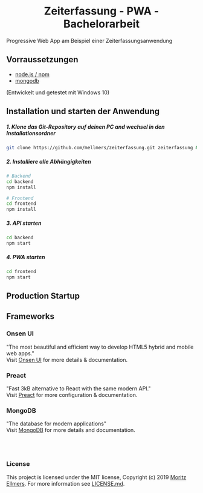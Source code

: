 <h1 style="text-align:center">Zeiterfassung - PWA - Bachelorarbeit</h1>

Progressive Web App am Beispiel einer Zeiterfassungsanwendung

## Vorraussetzungen
* [node.js / npm](https://nodejs.org/en/)
* [mongodb](https://www.mongodb.com/)

(Entwickelt und getestet mit Windows 10)

## Installation und starten der Anwendung

##### 1. Klone das Git-Repository auf deinen PC and wechsel in den Installationsordner
```bash
git clone https://github.com/mellmers/zeiterfassung.git zeiterfassung && cd zeiterfassung
```
  
##### 2. Installiere alle Abhängigkeiten
```bash
# Backend
cd backend
npm install

# Frontend
cd frontend
npm install
```

##### 3. API starten
```bash
cd backend
npm start
```

##### 4. PWA starten
```bash
cd frontend
npm start
```

## Production Startup


## Frameworks

### Onsen UI
"The most beautiful and efficient way to develop HTML5 hybrid and mobile web apps." <br/>
Visit [Onsen UI](https://onsen.io/) for more details & documentation.

### Preact
"Fast 3kB alternative to React with the same modern API." <br/>
Visit [Preact](https://preactjs.com/) for more configuration & documentation.

### MongoDB
"The database for modern applications" <br/>
Visit [MongoDB](https://www.mongodb.com/) for more details and documentation.

<br />
<br />

### License
This project is licensed under the MIT license, Copyright (c) 2019 [Moritz Ellmers](https://moritzellmers.de). For more information see [LICENSE.md](https://github.com/mellmers/zeiterfassung/blob/master/LICENSE.md).  
